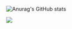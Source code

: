 ![Anurag's GitHub stats](https://github-readme-stats.vercel.app/api?username=hu1won&show_icons=true&theme=radical)

<img src="https://img.shields.io/badge/Python-3766AB?style=flat-square&logo=Python&logoColor=white"/>
<!--
**hu1won/hu1won** is a ✨ _special_ ✨ repository because its `README.md` (this file) appears on your GitHub profile.


